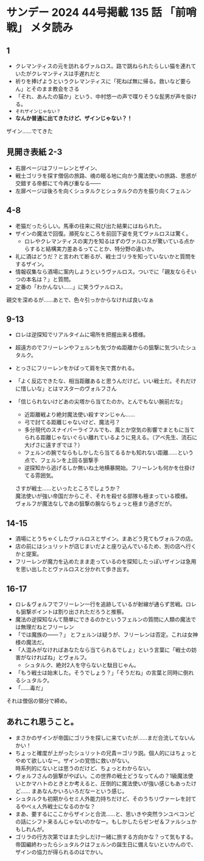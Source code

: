 # サンデー 2024 44号掲載 135 話 「前哨戦」 メタ読み

## 1
- クレマンティスの元を訪れるヴァルロス。路で跳ねられたらしい猫を連れていたがクレマンティスは手遅れだと
- 祈りを捧げようというクレマンティスに「死ねば無に帰る。救いなど要らん」とそのまま教会をさる
- 「それ、あんたの猫か」という、中村悠一の声で喋りそうな髭男が声を掛ける。
- ``それザインじゃない？`` 
- **なんか普通に出てきたけど、ザインじゃない？！**

ザイン……でてきた

## 見開き表紙 2-3

- 右扉ページはフリーレンとザイン、
- 戦士ゴリラを探す僧侶の旅路、魂の眠る地に向かう魔法使いの旅路、思惑が交錯する帝都にて今再び重なる――
- 左扉ページは後ろを向くシュタルクとシュタルクの方を振り向くフェルン

## 4-8
- 老猫だったらしい。馬車の往来に飛び出た結果にはねられた。
- ザインの魔法で回復。瀕死なところを前回下姿を見てヴァルロスは驚く。
  - ロレやクレマンティスの実力を知るはずのヴァルロスが驚いている点からすると結構実力差あるってことか、特分野の違いか。
- 礼に酒はどうだ？と言われて断るが、戦士ゴリラを知っていないかと質問をするザイン。
- 情報収集なら酒場に案内しようというヴァルロス。ついでに「親友ならそいつの本名は？」と質問。
- 定番の「わかんない……」に笑うヴァルロス。

親交を深めるが……あとで、色々引っかからなければ良いなぁ

## 9-13
- ロレは逆探知でリアルタイムに場所を把握出来る模様。
- 超遠方のでフリーレンやフェルンも気づかぬ距離からの狙撃に気づいたシュタルク。
- とっさにフリーレンをかばって肩を矢で貫かれる。
- 「よく反応できたな、相当距離あると思うんだけど。いい戦士だ。それだけに惜しいな」とはマスターのヴォルフさん
- 「信じられないけどあの尖塔から当てたのか。とんでもない腕前だな」
  - 近距離戦より絶対魔法使い殺すマンじゃん……
  - 弓で討てる距離じゃないけど、魔法弓？
  - 多分現代のスナイパーライフルでも、風とか空気の影響でまともに当てられる距離じゃないぐらい離れているように見える。（アベ先生、流石に大げさに遠すぎでは？）
  - フェルンの腕でならもしかしたら当てるるかも知れない距離……という点で、フェルンを上回る狙撃手
  - 逆探知から逃げるしか無いね土地横暴開始。フリーレンも何かを仕掛けてる雰囲気。
  
  さすが戦士……といったところでしょうか？  
  魔法使いが強い帝国だからこそ、それを殺せる部隊も極まっている模様。  
  ヴォルフが魔法なしであの狙撃の腕ならちょっと極まり過ぎだが。

## 14-15

- 酒場にとうちゃくしたヴァルロスとザイン。まあどう見てもヴォルフの店。
- 店の前にはシュリットが店じまいだよと座り込んでいるため、別の店へ行くかと提案。
- フリーレンが魔力を込めたまま走っているのを探知したっぽいザインは急用を思い出したとヴァルロスと分かれて歩き出す。

## 16-17
- ロレ＆ヴォルフでフリーレン一行を追跡しているが射線が通らず苦戦。ロレも狙撃ポイントは割り出されただろうと推察。
- 魔法の逆探知なんて簡単にできるのかというフェルンの質問に人類の魔法では無理だねとフリーレン
- 「では魔族の――？」 とフェルンは疑うが、フリーレンは否定。これは女神様の魔法だ。
- 「人混みがなければあなたなら当てられるでしょ」という言葉に「戦士の妨害がなければね」とヴォルフ。
  - シュタルク、絶対2人を守らないと駄目じゃん。
- 「もう戦士は始末した。そうでしょう？」「そうだね」の言葉と同時に倒れるシュタルク。
- 「……毒だ」

それは僧侶の領分で締め。

## あれこれ思うこと。
- まさかのザインが帝国にゴリラを探しに来ていたが……まだ合流してないんかい！
- ちょっと確度が上がったシュリットの兄貴＝ゴリラ説。個人的にはちょっとやめて欲しいなー。ザインの覚悟に救いがない。  
時系列的にないとは思うのだけど、ちょっとわからない。
- ヴォルフさんの狙撃がやばい。この世界の戦士どうなってんの？1級魔法使いとかマハトのときとか考えると、圧倒的に魔法使いが強い感じもあったけど……
まあなんかいろいろだなーという感じ。
- シュタルクも初期からセミ人外能力持ちだけど、そのうちリヴァーレを討てるやべぇ人外戦士になるのかな？
- まあ、要するにここからザインと合流……と、思いきや突然ランユべコンビの話にシフト来るんじゃないのかなー。もしかしたらゼンゼ＆ファルシュかもしれんが。
- ゴリラの行方次第ではまた少しだけ一緒に旅する方向かな？って気もする。帝国編終わったらシュタルクはフェルンの誕生日に備えないといかんので、ザインの協力が得られるのはでかい。